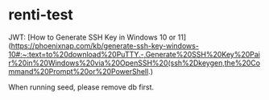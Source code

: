 # renti-test

JWT: [How to Generate SSH Key in Windows 10 or 11](https://phoenixnap.com/kb/generate-ssh-key-windows-10#:~:text=to%20download%20PuTTY.-,Generate%20SSH%20Key%20Pair%20in%20Windows%20via%20OpenSSH%20(ssh%2Dkeygen,the%20Command%20Prompt%20or%20PowerShell.)

When running seed, please remove db first.

